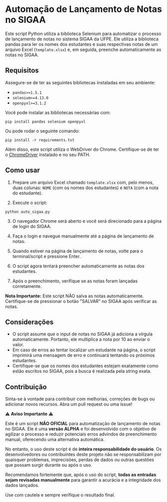 # Automação de Lançamento de Notas no SIGAA

Este script Python utiliza a biblioteca Selenium para automatizar o processo de lançamento de notas no sistema SIGAA da UFPE. Ele utiliza a biblioteca pandas para ler os nomes dos estudantes e suas respectivas notas de um arquivo Excel (`template.xlsx`) e, em seguida, preenche automaticamente as notas no SIGAA.

## Requisitos

Assegure-se de ter as seguintes bibliotecas instaladas em seu ambiente:

- `pandas>=1.5.1`
- `selenium>=4.13.0`
- `openpyxl>=3.1.2`

Você pode instalar as bibliotecas necessárias com:

```
pip install pandas selenium openpyxl
```

Ou pode rodar o seguinte comando:

```
pip install -r requirements.txt
```

Além disso, este script utiliza o WebDriver do Chrome. Certifique-se de ter o [ChromeDriver](https://sites.google.com/a/chromium.org/chromedriver/) instalado e no seu PATH.

## Como usar

1. Prepare um arquivo Excel chamado `template.xlsx` com, pelo menos, duas colunas: `NOME` (com os nomes dos estudantes) e `NOTA` (com a nota do estudante).

2. Execute o script:

```
python auto_sigaa.py
```

3. O navegador Chrome será aberto e você será direcionado para a página de login do SIGAA.

4. Faça o login e navegue manualmente até a página de lançamento de notas.

5. Quando estiver na página de lançamento de notas, volte para o terminal/script e pressione Enter.

6. O script agora tentará preencher automaticamente as notas dos estudantes.

7. Após o preenchimento, verifique se as notas foram lançadas corretamente.

**Nota Importante:** Este script NÃO salva as notas automaticamente. Certifique-se de pressionar o botão "SALVAR" no SIGAA após verificar as notas.

## Considerações

- O script assume que o input de notas no SIGAA já adiciona a vírgula automaticamente. Portanto, ele multiplica a nota por 10 ao enviar o valor.
- Em caso de erros ao tentar localizar um estudante na página, o script imprimirá uma mensagem de erro e continuará tentando os próximos estudantes.
- Certifique-se que os nomes dos estudantes estejam exatamente como estão escritos no SIGAA, pois a busca é realizada pela string exata.

## Contribuição

Sinta-se à vontade para contribuir com melhorias, correções de bugs ou adicionar novos recursos. Abra um pull request ou uma issue!

⚠️ **Aviso Importante** ⚠️

Este é um script **NÃO OFICIAL** para automatização de lançamento de notas no SIGAA. Ele é uma **versão ALPHA** e foi desenvolvido com o objetivo de agilizar o processo e reduzir potenciais erros advindos de preenchimento manual, oferecendo uma alternativa automática.

No entanto, o uso deste script é de **inteira responsabilidade do usuário**. Os desenvolvedores ou contribuintes deste projeto não se responsabilizam por quaisquer problemas, imprecisões, perdas de dados ou outras questões que possam surgir durante ou após o uso.

Recomendamos fortemente que, após o uso do script, **todas as entradas sejam revisadas manualmente** para garantir a acurácia e a integridade dos dados lançados.

Use com cautela e sempre verifique o resultado final.